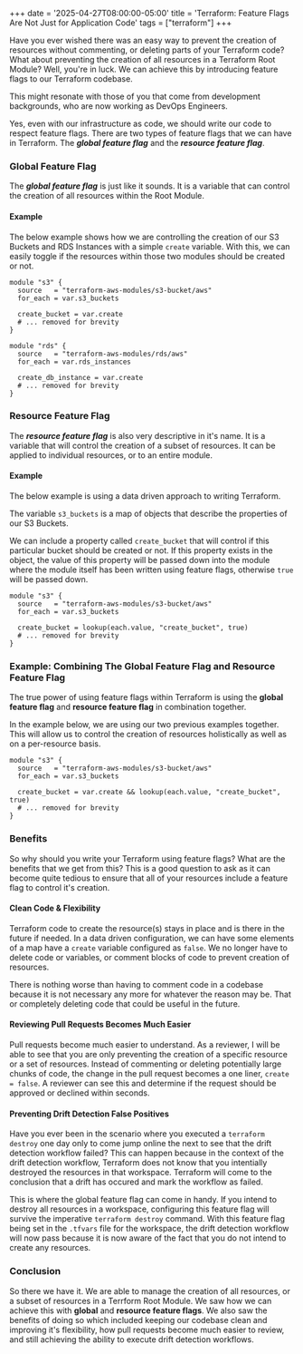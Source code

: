 +++
date = '2025-04-27T08:00:00-05:00'
title = 'Terraform: Feature Flags Are Not Just for Application Code'
tags = ["terraform"]
+++

Have you ever wished there was an easy way to prevent the creation of resources without commenting, or deleting parts of your Terraform code? What about preventing the creation of all resources in a Terraform Root Module? Well, you're in luck. We can achieve this by introducing feature flags to our Terraform codebase.

This might resonate with those of you that come from development backgrounds, who are now working as DevOps Engineers.

Yes, even with our infrastructure as code, we should write our code to respect feature flags. There are two types of feature flags that we can have in Terraform. The __*global feature flag*__ and the __*resource feature flag*__.

### Global Feature Flag

The __*global feature flag*__ is just like it sounds. It is a variable that can control the creation of all resources within the Root Module.

#### Example

The below example shows how we are controlling the creation of our S3 Buckets and RDS Instances with a simple `create` variable. With this, we can easily toggle if the resources within those two modules should be created or not.

```hcl
module "s3" {
  source   = "terraform-aws-modules/s3-bucket/aws"
  for_each = var.s3_buckets

  create_bucket = var.create
  # ... removed for brevity
}

module "rds" {
  source   = "terraform-aws-modules/rds/aws"
  for_each = var.rds_instances

  create_db_instance = var.create
  # ... removed for brevity
}
```

### Resource Feature Flag

The __*resource feature flag*__ is also very descriptive in it's name. It is a variable that will control the creation of a subset of resources. It can be applied to individual resources, or to an entire module.

#### Example

The below example is using a data driven approach to writing Terraform. 

The variable `s3_buckets` is a map of objects that describe the properties of our S3 Buckets. 

We can include a property called `create_bucket` that will control if this particular bucket should be created or not. If this property exists in the object, the value of this property will be passed down into the module where the module itself has been written using feature flags, otherwise `true` will be passed down.

```hcl
module "s3" {
  source   = "terraform-aws-modules/s3-bucket/aws"
  for_each = var.s3_buckets

  create_bucket = lookup(each.value, "create_bucket", true)
  # ... removed for brevity
}
```

### Example: Combining The Global Feature Flag and Resource Feature Flag

The true power of using feature flags within Terraform is using the __global feature flag__ and __resource feature flag__ in combination together.

In the example below, we are using our two previous examples together. This will allow us to control the creation of resources holistically as well as on a per-resource basis.

```hcl
module "s3" {
  source   = "terraform-aws-modules/s3-bucket/aws"
  for_each = var.s3_buckets

  create_bucket = var.create && lookup(each.value, "create_bucket", true)
  # ... removed for brevity
}
```

### Benefits

So why should you write your Terraform using feature flags? What are the benefits that we get from this? This is a good question to ask as it can become quite tedious to ensure that all of your resources include a feature flag to control it's creation.

#### Clean Code & Flexibility

Terraform code to create the resource(s) stays in place and is there in the future if needed. In a data driven configuration, we can have some elements of a map have a `create` variable configured as `false`. We no longer have to delete code or variables, or comment blocks of code to prevent creation of resources.

There is nothing worse than having to comment code in a codebase because it is not necessary any more for whatever the reason may be. That or completely deleting code that could be useful in the future.

#### Reviewing Pull Requests Becomes Much Easier

Pull requests become much easier to understand. As a reviewer, I will be able to see that you are only preventing the creation of a specific resource or a set of resources. Instead of commenting or deleting potentially large chunks of code, the change in the pull request becomes a one liner, `create = false`. A reviewer can see this and determine if the request should be approved or declined within seconds.

#### Preventing Drift Detection False Positives

Have you ever been in the scenario where you executed a `terraform destroy` one day only to come jump online the next to see that the drift detection workflow failed? This can happen because in the context of the drift detection workflow, Terraform does not know that you intentially destroyed the resources in that workspace. Terraform will come to the conclusion that a drift has occured and mark the workflow as failed.

This is where the global feature flag can come in handy. If you intend to destroy all resources in a workspace, configuring this feature flag will survive the imperative `terraform destroy` command. With this feature flag being set in the `.tfvars` file for the workspace, the drift detection workflow will now pass because it is now aware of the fact that you do not intend to create any resources.

### Conclusion

So there we have it. We are able to manage the creation of all resources, or a subset of resources in a Terrform Root Module. We saw how we can achieve this with __global__ and __resource feature flags__. We also saw the benefits of doing so which included keeping our codebase clean and improving it's flexibility, how pull requests become much easier to review, and still achieving the ability to execute drift detection workflows.
